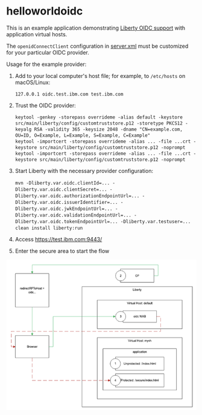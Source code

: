 # helloworldoidc

This is an example application demonstrating [Liberty OIDC support](https://openliberty.io/docs/latest/reference/feature/openidConnectClient.html) with application virtual hosts.

The `openidConnectClient` configuration in [server.xml](src/main/liberty/config/server.xml) must be customized for your particular OIDC provider.

Usage for the example provider:

1. Add to your local computer's host file; for example, to `/etc/hosts` on macOS/Linux:
   ```
   127.0.0.1 oidc.test.ibm.com test.ibm.com
   ```
2. Trust the OIDC provider:
   ```
   keytool -genkey -storepass overrideme -alias default -keystore src/main/liberty/config/customtruststore.p12 -storetype PKCS12 -keyalg RSA -validity 365 -keysize 2048 -dname "CN=example.com, OU=ID, O=Example, L=Example, S=Example, C=Example"
   keytool -importcert -storepass overrideme -alias ... -file ...crt -keystore src/main/liberty/config/customtruststore.p12 -noprompt
   keytool -importcert -storepass overrideme -alias ... -file ...crt -keystore src/main/liberty/config/customtruststore.p12 -noprompt
   ```
3. Start Liberty with the necessary provider configuration:
   
   `mvn -Dliberty.var.oidc.clientId=... -Dliberty.var.oidc.clientSecret=... -Dliberty.var.oidc.authorizationEndpointUrl=... -Dliberty.var.oidc.issuerIdentifier=... -Dliberty.var.oidc.jwkEndpointUrl=... -Dliberty.var.oidc.validationEndpointUrl=... -Dliberty.var.oidc.tokenEndpointUrl=... -Dliberty.var.testuser=... clean install liberty:run`
4. Access <https://test.ibm.com:9443/>
5. Enter the secure area to start the flow

![Flow](diagram.png)
